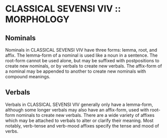 #  CLASSICAL SEVENSI VIV :: MORPHOLOGY  #

##  Nominals  ##

Nominals in CLASSICAL SEVENSI VIV have three forms: lemma, root, and affix.
The lemma-form of a nominal is used like a noun in a sentence.
The root-form cannot be used alone, but may be suffixed with postpositions to create new nominals, or by verbals to create new verbals.
The affix-form of a nominal may be appended to another to create new nominals with compound meanings.

##  Verbals  ##

Verbals in CLASSICAL SEVENSI VIV generally only have a lemma-form, although some longer verbals may also have an affix-form, used with root-form nominals to create new verbals.
There are a wide variety of affixes which may be attached to verbals to alter or clarify their meaning.
Most notably, verb-tense and verb-mood affixes specify the tense and mood of verbs.
